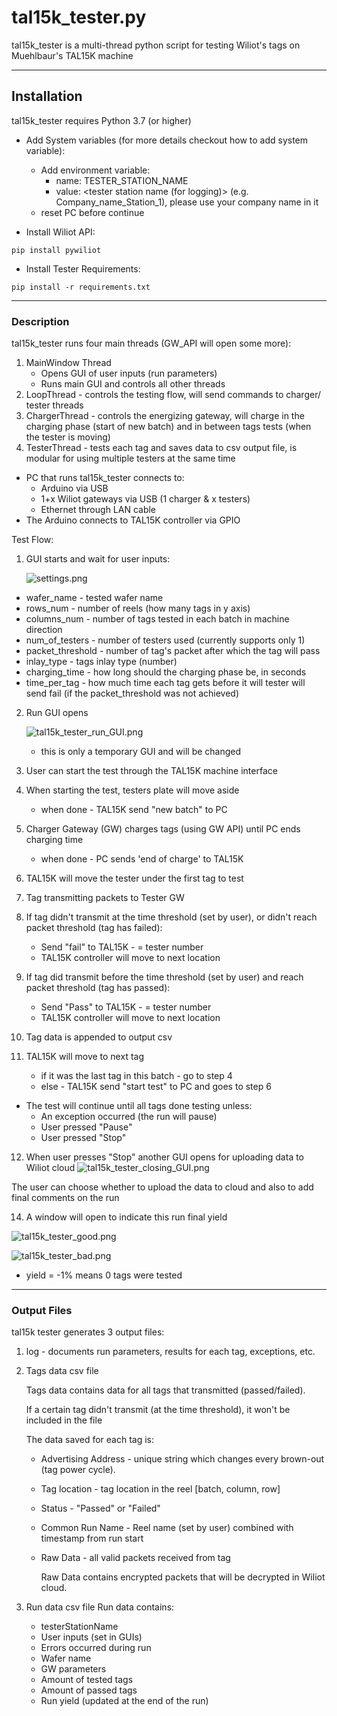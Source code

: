 # tal15k_tester.py #

tal15k_tester is a multi-thread python script for testing Wiliot's tags on Muehlbaur's TAL15K machine

---

## Installation

tal15k_tester requires Python 3.7 (or higher)

* Add System variables (for more details checkout how to add system variable):
    * Add environment variable:
        * name: TESTER_STATION_NAME
        * value: <tester station name (for logging)> (e.g. Company_name_Station_1), please use your company name in it
    * reset PC before continue


* Install Wiliot API:

````commandline
pip install pywiliot
````

* Install Tester Requirements:

````commandline
pip install -r requirements.txt
````

---

### Description

tal15k_tester runs four main threads (GW_API will open some more):

1. MainWindow Thread
    * Opens GUI of user inputs (run parameters)
    * Runs main GUI and controls all other threads
2. LoopThread - controls the testing flow, will send commands to charger/ tester threads
3. ChargerThread - controls the energizing gateway, will charge in the charging phase (start of new batch) and in
   between tags tests (when the tester is moving)
4. TesterThread - tests each tag and saves data to csv output file, is modular for using multiple testers at the same
   time


* PC that runs tal15k_tester connects to:
    * Arduino via USB
    * 1+x Wiliot gateways via USB (1 charger & x testers)
    * Ethernet through LAN cable
* The Arduino connects to TAL15K controller via GPIO

Test Flow:

1. GUI starts and wait for user inputs:

   ![settings.png](docs/tal15k_tester_settings_GUI.png)

* wafer_name - tested wafer name
* rows_num - number of reels (how many tags in y axis)
* columns_num - number of tags tested in each batch in machine direction
* num_of_testers - number of testers used (currently supports only 1)
* packet_threshold - number of tag's packet after which the tag will pass
* inlay_type - tags inlay type (number)
* charging_time - how long should the charging phase be, in seconds
* time_per_tag - how much time each tag gets before it will tester will send fail (if the packet_threshold was not
  achieved)


2. Run GUI opens

   ![tal15k_tester_run_GUI.png](docs/tal15k_tester_run_GUI.png)

    * this is only a temporary GUI and will be changed

3. User can start the test through the TAL15K machine interface
4. When starting the test, testers plate will move aside
    * when done - TAL15K send "new batch" to PC
5. Charger Gateway (GW) charges tags (using GW API) until PC ends charging time
    * when done - PC sends 'end of charge' to TAL15K
6. TAL15K will move the tester under the first tag to test
7. Tag transmitting packets to Tester GW
8. If tag didn't transmit at the time threshold (set by user), or didn't reach packet threshold (tag has failed):
    * Send "fail<X>" to TAL15K - <X> = tester number
    * TAL15K controller will move to next location
9. If tag did transmit before the time threshold (set by user) and reach packet threshold (tag has passed):
    * Send "Pass<X>" to TAL15K - <X> = tester number
    * TAL15K controller will move to next location
10. Tag data is appended to output csv
11. TAL15K will move to next tag
    * if it was the last tag in this batch - go to step 4
    * else - TAL15K send "start test" to PC and goes to step 6

* The test will continue until all tags done testing unless:
    * An exception occurred (the run will pause)
    * User pressed "Pause"
    * User pressed "Stop"

12. When user presses "Stop" another GUI opens for uploading data to Wiliot cloud
    ![tal15k_tester_closing_GUI.png](docs/tal15k_tester_closing_GUI.PNG)

The user can choose whether to upload the data to cloud and also to add final comments on the run

14. A window will open to indicate this run final yield

![tal15k_tester_good.png](docs/tal15k_tester_good.PNG)

![tal15k_tester_bad.png](docs/tal15k_tester_bad.PNG)

* yield = -1% means 0 tags were tested

---

### Output Files

tal15k tester generates 3 output files:

1. log - documents run parameters, results for each tag, exceptions, etc.


2. Tags data csv file

   Tags data contains data for all tags that transmitted (passed/failed).

   If a certain tag didn't transmit (at the time threshold), it won't be included in the file

   The data saved for each tag is:
    * Advertising Address - unique string which changes every brown-out (tag power cycle).

    * Tag location - tag location in the reel [batch, column, row]

    * Status - "Passed" or "Failed"
    * Common Run Name - Reel name (set by user) combined with timestamp from run start
    * Raw Data - all valid packets received from tag

      Raw Data contains encrypted packets that will be decrypted in Wiliot cloud.


3. Run data csv file Run data contains:
    * testerStationName
    * User inputs (set in GUIs)
    * Errors occurred during run
    * Wafer name
    * GW parameters
    * Amount of tested tags
    * Amount of passed tags
    * Run yield (updated at the end of the run)
    